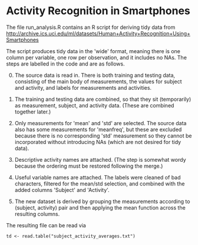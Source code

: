 # Activity Recognition in Smartphones

The file run_analysis.R contains an R script for deriving tidy data from
http://archive.ics.uci.edu/ml/datasets/Human+Activity+Recognition+Using+Smartphones

The script produces tidy data in the 'wide' format, meaning there is one column per variable, one row per observation, and it includes no NAs.  The steps are labelled in the code and are as follows.

0. The source data is read in.  There is both training and testing data, consisting of the main body of measurements, the values for subject and activity, and labels for measurements and activities.

1. The training and testing data are combined, so that they sit (temporarily) as measurement, subject, and activity data.  (These are combined together later.)

2. Only measurements for 'mean' and 'std' are selected.  The source data also has some measurements for 'meanfreq', but these are excluded because there is no corresponding 'std' measurement so they cannot be incorporated without introducing NAs (which are not desired for tidy data).

3. Descriptive activity names are attached.  (The step is somewhat wordy because the ordering must be restored following the merge.)

4. Useful variable names are attached.  The labels were cleaned of bad characters, filtered for the mean/std selection, and combined with the added columns 'Subject' and 'Activity'.

5. The new dataset is derived by grouping the measurements according to (subject, activity) pair and then applying the mean function across the resulting columns.

The resulting file can be read via
```
td <- read.table("subject_activity_averages.txt")
```